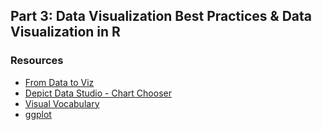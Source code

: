 ## Part 3: Data Visualization Best Practices & Data Visualization in R

### Resources
- [From Data to Viz](https://www.data-to-viz.com/)
- [Depict Data Studio - Chart Chooser](https://depictdatastudio.com/charts/)
- [Visual Vocabulary](http://ft-interactive.github.io/visual-vocabulary/)
- [ggplot](https://ggplot2.tidyverse.org/)

